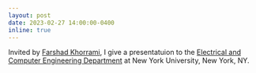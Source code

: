 ```yaml
---
layout: post
date: 2023-02-27 14:00:00-0400
inline: true
---
```


Invited by [Farshad Khorrami](https://engineering.nyu.edu/faculty/farshad-khorrami), I give a presentatuion to the [Electrical and Computer Engineering Department](https://engineering.nyu.edu/academics/departments/electrical-and-computer-engineering) at New York University, New York, NY.
